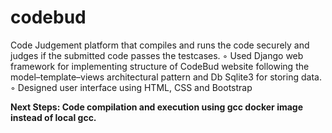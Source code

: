 # codebud

Code Judgement platform that compiles and runs the code securely and judges if the submitted code passes
the testcases.
◦ Used Django web framework for implementing structure of CodeBud website following the model–template–views
  architectural pattern and Db Sqlite3 for storing data.
◦ Designed user interface using HTML, CSS and Bootstrap

**Next Steps: Code compilation and execution using gcc docker image instead of local gcc.**
